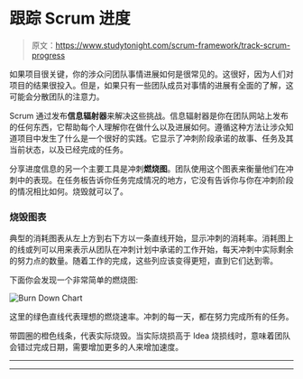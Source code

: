 # 跟踪 Scrum 进度

> 原文：<https://www.studytonight.com/scrum-framework/track-scrum-progress>

如果项目很关键，你的涉众问团队事情进展如何是很常见的。这很好，因为人们对项目的结果很投入。但是，如果只有一些团队成员对事情的进展有全面的了解，这可能会分散团队的注意力。

Scrum 通过发布**信息辐射器**来解决这些挑战。信息辐射器是你在团队网站上发布的任何东西，它帮助每个人理解你在做什么以及进展如何。遵循这种方法让涉众知道项目中发生了什么是一个很好的实践。它显示了冲刺阶段承诺的故事、任务及其当前状态，以及已经完成的任务。

分享进度信息的另一个主要工具是冲刺**燃烧图**。团队使用这个图表来衡量他们在冲刺中的表现。在任务板告诉你任务完成情况的地方，它没有告诉你与你在冲刺阶段的情况相比如何。烧毁就可以了。

### 烧毁图表

典型的消耗图表从左上方到右下方以一条直线开始，显示冲刺的消耗率。消耗图上的线或列可以用来表示从团队在冲刺计划中承诺的工作开始，每天冲刺中实际剩余的努力点的数量。随着工作的完成，这些列应该变得更短，直到它们达到零。

下面你会发现一个非常简单的燃烧图:

![Burn Down Chart](../Images/a06f4590c6a9682fdcbf12a14d9f8a9c.png)

这里的绿色直线代表理想的燃烧速率。冲刺的每一天，都在努力完成所有的任务。

带圆圈的橙色线条，代表实际烧毁。当实际烧损高于 Idea 烧损线时，意味着团队会错过完成日期，需要增加更多的人来增加速度。

* * *

* * *
